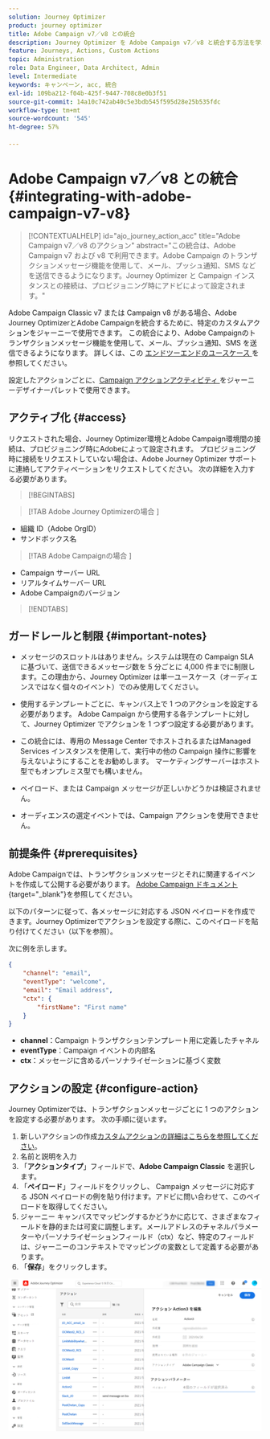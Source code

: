 ```yaml
---
solution: Journey Optimizer
product: journey optimizer
title: Adobe Campaign v7／v8 との統合
description: Journey Optimizer を Adobe Campaign v7／v8 と統合する方法を学ぶ
feature: Journeys, Actions, Custom Actions
topic: Administration
role: Data Engineer, Data Architect, Admin
level: Intermediate
keywords: キャンペーン, acc, 統合
exl-id: 109ba212-f04b-425f-9447-708c8e0b3f51
source-git-commit: 14a10c742ab40c5e3bdb545f595d28e25b535fdc
workflow-type: tm+mt
source-wordcount: '545'
ht-degree: 57%

---
```


# Adobe Campaign v7／v8 との統合 {#integrating-with-adobe-campaign-v7-v8}

>[!CONTEXTUALHELP]
>id="ajo_journey_action_acc"
>title="Adobe Campaign v7／v8 のアクション"
>abstract="この統合は、Adobe Campaign v7 および v8 で利用できます。Adobe Campaign のトランザクションメッセージ機能を使用して、メール、プッシュ通知、SMS などを送信できるようになります。Journey Optimizer と Campaign インスタンスとの接続は、プロビジョニング時にアドビによって設定されます。"

Adobe Campaign Classic v7 または Campaign v8 がある場合、Adobe Journey OptimizerとAdobe Campaignを統合するために、特定のカスタムアクションをジャーニーで使用できます。 この統合により、Adobe Campaignのトランザクションメッセージ機能を使用して、メール、プッシュ通知、SMS を送信できるようになります。 詳しくは、この [ エンドツーエンドのユースケース ](../building-journeys/ajo-ac.md) を参照してください。

設定したアクションごとに、[Campaign アクションアクティビティ ](../building-journeys/using-adobe-campaign-v7-v8.md) をジャーニーデザイナーパレットで使用できます。

## アクティブ化 {#access}

リクエストされた場合、Journey Optimizer環境とAdobe Campaign環境間の接続は、プロビジョニング時にAdobeによって設定されます。 プロビジョニング時に接続をリクエストしていない場合は、Adobe Journey Optimizer サポートに連絡してアクティベーションをリクエストしてください。 次の詳細を入力する必要があります。

>[!BEGINTABS]

>[!TAB Adobe Journey Optimizerの場合 ]

* 組織 ID（Adobe OrgID）
* サンドボックス名

>[!TAB Adobe Campaignの場合 ]

* Campaign サーバー URL
* リアルタイムサーバー URL
* Adobe Campaignのバージョン

>[!ENDTABS]


## ガードレールと制限 {#important-notes}

* メッセージのスロットルはありません。システムは現在の Campaign SLA に基づいて、送信できるメッセージ数を 5 分ごとに 4,000 件までに制限します。この理由から、Journey Optimizer は単一ユースケース（オーディエンスではなく個々のイベント）でのみ使用してください。

* 使用するテンプレートごとに、キャンバス上で 1 つのアクションを設定する必要があります。 Adobe Campaign から使用する各テンプレートに対して、Journey Optimizer でアクションを 1 つずつ設定する必要があります。

* この統合には、専用の Message Center でホストされるまたはManaged Services インスタンスを使用して、実行中の他の Campaign 操作に影響を与えないようにすることをお勧めします。 マーケティングサーバーはホスト型でもオンプレミス型でも構いません。<!--The build required is 21.1 Release Candidate or greater. -->

* ペイロード、または Campaign メッセージが正しいかどうかは検証されません。

* オーディエンスの選定イベントでは、Campaign アクションを使用できません。

## 前提条件 {#prerequisites}

Adobe Campaignでは、トランザクションメッセージとそれに関連するイベントを作成して公開する必要があります。 [Adobe Campaign ドキュメント](https://experienceleague.adobe.com/ja/docs/campaign/campaign-v8/send/real-time/transactional){target="_blank"}を参照してください。

以下のパターンに従って、各メッセージに対応する JSON ペイロードを作成できます。Journey Optimizerでアクションを設定する際に、このペイロードを貼り付けてください（以下を参照）。

次に例を示します。

```json
{
    "channel": "email",
    "eventType": "welcome",
    "email": "Email address",
    "ctx": {
        "firstName": "First name"
    }
}
```

* **channel**：Campaign トランザクションテンプレート用に定義したチャネル
* **eventType**：Campaign イベントの内部名
* **ctx**：メッセージに含めるパーソナライゼーションに基づく変数

## アクションの設定 {#configure-action}

Journey Optimizerでは、トランザクションメッセージごとに 1 つのアクションを設定する必要があります。 次の手順に従います。

1. 新しいアクションの作成[カスタムアクションの詳細はこちらを参照してください](../action/action.md)。
1. 名前と説明を入力
1. 「**アクションタイプ**」フィールドで、**Adobe Campaign Classic** を選択します。
1. 「**ペイロード**」フィールドをクリックし、 Campaign メッセージに対応する JSON ペイロードの例を貼り付けます。アドビに問い合わせて、このペイロードを取得してください。 
1. ジャーニー キャンバスでマッピングするかどうかに応じて、さまざまなフィールドを静的または可変に調整します。メールアドレスのチャネルパラメーターやパーソナライゼーションフィールド（ctx）など、特定のフィールドは、ジャーニーのコンテキストでマッピングの変数として定義する必要があります。
1. 「**保存**」をクリックします。

![](assets/accintegration1.png)